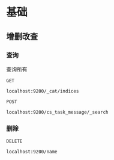 # 基础

## 增删改查

### 查询

查询所有
```
GET

localhost:9200/_cat/indices
```

```
POST

localhost:9200/cs_task_message/_search
```

### 删除

```
DELETE

localhost:9200/name
```